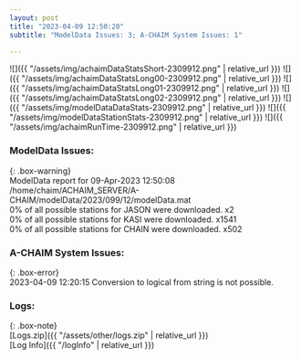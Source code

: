 ```yaml
---
layout: post
title: "2023-04-09 12:50:20"
subtitle: "ModelData Issues: 3; A-CHAIM System Issues: 1"

---
```


![]({{ "/assets/img/achaimDataStatsShort-2309912.png" | relative_url }})
![]({{ "/assets/img/achaimDataStatsLong00-2309912.png" | relative_url }})
![]({{ "/assets/img/achaimDataStatsLong01-2309912.png" | relative_url }})
![]({{ "/assets/img/achaimDataStatsLong02-2309912.png" | relative_url }})
![]({{ "/assets/img/modelDataDataStats-2309912.png" | relative_url }})
![]({{ "/assets/img/modelDataStationStats-2309912.png" | relative_url }})
![]({{ "/assets/img/achaimRunTime-2309912.png" | relative_url }})


### ModelData Issues:  
  
{: .box-warning}  
 ModelData report for 09-Apr-2023 12:50:08   
 /home/chaim/ACHAIM_SERVER/A-CHAIM/modelData/2023/099/12/modelData.mat   
 0% of all possible stations for JASON were downloaded. x2   
 0% of all possible stations for KASI were downloaded. x1541   
 0% of all possible stations for CHAIN were downloaded. x502   
  
### A-CHAIM System Issues:  
  
{: .box-error}  
2023-04-09 12:20:15 Conversion to logical from string is not possible.  

### Logs:  
  
{: .box-note}  
[Logs.zip]({{ "/assets/other/logs.zip" | relative_url }})  
[Log Info]({{ "/logInfo" | relative_url }})  
